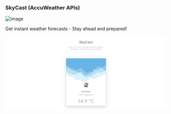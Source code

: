 ### SkyCast (AccuWeather APIs)

![image](https://img.shields.io/badge/Vercel-000000?style=for-the-badge&logo=vercel&logoColor=white)

Get instant weather forecasts - Stay ahead and prepared!


![sreenshot](img/skycast.png)
